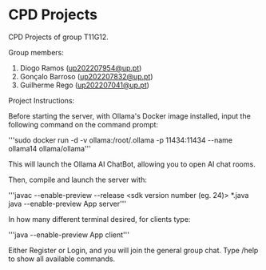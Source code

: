 # CPD Projects

CPD Projects of group T11G12.

Group members:

1. Diogo Ramos (up202207954@up.pt)
2. Gonçalo Barroso (up202207832@up.pt)
3. Guilherme Rego (up202207041@up.pt)

Project Instructions:

Before starting the server, with Ollama's Docker image installed, input the following command on the command prompt:

'''sudo docker run -d -v ollama:/root/.ollama -p 11434:11434 --name ollama14 ollama/ollama'''

This will launch the Ollama AI ChatBot, allowing you to open AI chat rooms.

Then, compile and launch the server with:

'''javac --enable-preview --release <sdk version number (eg. 24)> *.java
   java --enable-preview App server'''

In how many different terminal desired, for clients type:

'''java --enable-preview App client'''

Either Register or Login, and you will join the general group chat.
Type /help to show all available commands.
